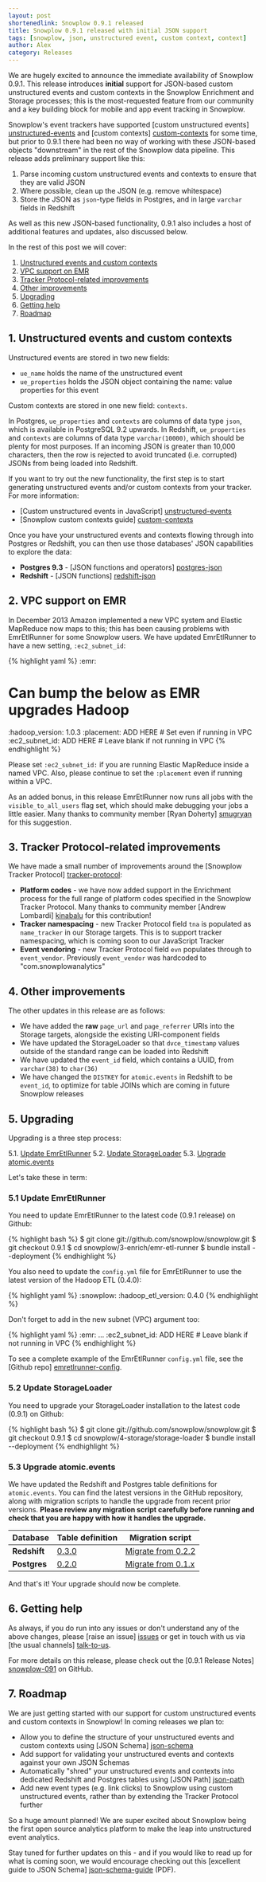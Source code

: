 ```yaml
---
layout: post
shortenedlink: Snowplow 0.9.1 released
title: Snowplow 0.9.1 released with initial JSON support
tags: [snowplow, json, unstructured event, custom context, context]
author: Alex
category: Releases
---
```


We are hugely excited to announce the immediate availability of Snowplow 0.9.1. This release introduces **initial** support for JSON-based custom unstructured events and custom contexts in the Snowplow Enrichment and Storage processes; this is the most-requested feature from our community and a key building block for mobile and app event tracking in Snowplow.

Snowplow's event trackers have supported [custom unstructured events] [unstructured-events] and [custom contexts] [custom-contexts] for some time, but prior to 0.9.1 there had been no way of working with these JSON-based objects "downstream" in the rest of the Snowplow data pipeline. This release adds preliminary support like this:

1. Parse incoming custom unstructured events and contexts to ensure that they are valid JSON
2. Where possible, clean up the JSON (e.g. remove whitespace)
3. Store the JSON as `json`-type fields in Postgres, and in large `varchar` fields in Redshift

As well as this new JSON-based functionality, 0.9.1 also includes a host of additional features and updates, also discussed below.

In the rest of this post we will cover:

1. [Unstructured events and custom contexts](/blog/2014/04/11/snowplow-0.9.1-released-with-initial-json-support/#json)
2. [VPC support on EMR](/blog/2014/04/11/snowplow-0.9.1-released-with-initial-json-support/#vpc)
3. [Tracker Protocol-related improvements](/blog/2014/04/11/snowplow-0.9.1-released-with-initial-json-support/#tp)
4. [Other improvements](/blog/2014/04/11/snowplow-0.9.1-released-with-initial-json-support/#other)
5. [Upgrading](/blog/2014/04/11/snowplow-0.9.1-released-with-initial-json-support/#upgrading)
6. [Getting help](/blog/2014/04/11/snowplow-0.9.1-released-with-initial-json-support/#help)
7. [Roadmap](/blog/2014/04/11/snowplow-0.9.1-released-with-initial-json-support/#roadmap)

<!--more-->

<h2><a name="json">1. Unstructured events and custom contexts</a></h2>

Unstructured events are stored in two new fields:

* `ue_name` holds the name of the unstructured event
* `ue_properties` holds the JSON object containing the name: value properties for this event

Custom contexts are stored in one new field: `contexts`.

In Postgres, `ue_properties` and `contexts` are columns of data type `json`, which is available in PostgreSQL 9.2 upwards. In Redshift, `ue_properties` and `contexts` are columns of data type `varchar(10000)`, which should be plenty for most purposes. If an incoming JSON is greater than 10,000 characters, then the row is rejected to avoid truncated (i.e. corrupted) JSONs from being loaded into Redshift.

If you want to try out the new functionality, the first step is to start generating unstructured events and/or custom contexts from your tracker. For more information:

* [Custom unstructured events in JavaScript] [unstructured-events]
* [Snowplow custom contexts guide] [custom-contexts]

Once you have your unstructured events and contexts flowing through into Postgres or Redshift, you can then use those databases' JSON capabilities to explore the data:

* **Postgres 9.3** - [JSON functions and operators] [postgres-json]
* **Redshift** - [JSON functions] [redshift-json]

<h2><a name="vpc">2. VPC support on EMR</a></h2>

In December 2013 Amazon implemented a new VPC system and Elastic MapReduce now maps to this; this has been causing problems with EmrEtlRunner for some Snowplow users. We have updated EmrEtlRunner to have a new setting, `:ec2_subnet_id`:

{% highlight yaml %}
:emr:
  # Can bump the below as EMR upgrades Hadoop
  :hadoop_version: 1.0.3
  :placement: ADD HERE     # Set even if running in VPC
  :ec2_subnet_id: ADD HERE # Leave blank if not running in VPC
{% endhighlight %}

Please set `:ec2_subnet_id:` if you are running Elastic MapReduce inside a named VPC. Also, please continue to set the `:placement` even if running within a VPC.

As an added bonus, in this release EmrEtlRunner now runs all jobs with the `visible_to_all_users` flag set, which should make debugging your jobs a little easier. Many thanks to community member [Ryan Doherty] [smugryan] for this suggestion.

<h2><a name="tp">3. Tracker Protocol-related improvements</a></h2>

We have made a small number of improvements around the [Snowplow Tracker Protocol] [tracker-protocol]:

* **Platform codes** - we have now added support in the Enrichment process for the full range of platform codes specified in the Snowplow Tracker Protocol. Many thanks to community member [Andrew Lombardi] [kinabalu] for this contribution!
* **Tracker namespacing** - new Tracker Protocol field `tna` is populated as `name_tracker` in our Storage targets. This is to support tracker namespacing, which is coming soon to our JavaScript Tracker
* **Event vendoring** - new Tracker Protocol field `evn` populates through to `event_vendor`. Previously `event_vendor` was hardcoded to "com.snowplowanalytics"

<h2><a name="other">4. Other improvements</a></h2>

The other updates in this release are as follows:

* We have added the **raw** `page_url` and `page_referrer` URIs into the Storage targets, alongside the existing URI-component fields
* We have updated the StorageLoader so that `dvce_timestamp` values outside of the standard range can be loaded into Redshift
* We have updated the `event_id` field, which contains a UUID, from `varchar(38)` to `char(36)`
* We have changed the `DISTKEY` for `atomic.events` in Redshift to be `event_id`, to optimize for table JOINs which are coming in future Snowplow releases

<h2><a name="upgrade">5. Upgrading</a></h2>

Upgrading is a three step process:

5.1. [Update EmrEtlRunner](#emr-etl-runner)
5.2. [Update StorageLoader](#storage-loader) 
5.3. [Upgrade atomic.events](#db)

Let's take these in term:

<a name="emr-etl-runner"><h3>5.1 Update EmrEtlRunner</h3></a>

You need to update EmrEtlRunner to the latest code (0.9.1 release) on Github:

{% highlight bash %}
$ git clone git://github.com/snowplow/snowplow.git
$ git checkout 0.9.1
$ cd snowplow/3-enrich/emr-etl-runner
$ bundle install --deployment
{% endhighlight %}

You also need to update the `config.yml` file for EmrEtlRunner to use the latest version of the Hadoop ETL (0.4.0):

{% highlight yaml %}
:snowplow:
  :hadoop_etl_version: 0.4.0
{% endhighlight %}

Don't forget to add in the new subnet (VPC) argument too:

{% highlight yaml %}
:emr:
  ...
  :ec2_subnet_id: ADD HERE # Leave blank if not running in VPC
{% endhighlight %}

To see a complete example of the EmrEtlRunner `config.yml` file, see the [Github repo] [emretlrunner-config].

<a name="storage-loader"><h3>5.2 Update StorageLoader</h3></a>

You need to upgrade your StorageLoader installation to the latest code (0.9.1) on Github:

{% highlight bash %}
$ git clone git://github.com/snowplow/snowplow.git
$ git checkout 0.9.1
$ cd snowplow/4-storage/storage-loader
$ bundle install --deployment
{% endhighlight %}

<a name="db"><h3>5.3 Upgrade atomic.events</h3></a>

We have updated the Redshift and Postgres table definitions for `atomic.events`. You can find the latest versions in the GitHub repository, along with migration scripts to handle the upgrade from recent prior versions. **Please review any migration script carefully before running and check that you are happy with how it handles the upgrade.**

<table class="table table-striped">
  <thead>
    <tr>
      <th>Database</th>
      <th>Table definition</th>
      <th>Migration script</th>
    </tr>
  </thead>
  <tbody>
    <tr>
      <td><strong>Redshift</strong></td><td><a href="https://github.com/snowplow/snowplow/blob/master/4-storage/redshift-storage/sql/atomic-def.sql">0.3.0</a></td><td><a href="https://github.com/snowplow/snowplow/blob/master/4-storage/redshift-storage/sql/migrate_0.2.2_to_0.3.0.sql">Migrate from 0.2.2</a></td>
    </tr>
    <tr>
      <td><strong>Postgres</strong></td><td><a href="https://github.com/snowplow/snowplow/blob/master/4-storage/postgres-storage/sql/atomic-def.sql">0.2.0</a></td><td><a href="https://github.com/snowplow/snowplow/blob/master/4-storage/postgres-storage/sql/migrate_0.1.x_to_0.2.0.sql">Migrate from 0.1.x</a></td>
    </tr>
  </tbody>
</table>

And that's it! Your upgrade should now be complete.

<h2><a name="getting-help">6. Getting help</a></h2>

As always, if you do run into any issues or don't understand any of the above changes, please [raise an issue] [issues] or get in touch with us via [the usual channels] [talk-to-us].

For more details on this release, please check out the [0.9.1 Release Notes] [snowplow-091] on GitHub.

<h2><a name="roadmap">7. Roadmap</a></h2>

We are just getting started with our support for custom unstructured events and custom contexts in Snowplow! In coming releases we plan to:

* Allow you to define the structure of your unstructured events and custom contexts using [JSON Schema] [json-schema]
* Add support for validating your unstructured events and contexts against your own JSON Schemas
* Automatically "shred" your unstructured events and contexts into dedicated Redshift and Postgres tables using [JSON Path] [json-path]
* Add new event types (e.g. link clicks) to Snowplow using custom unstructured events, rather than by extending the Tracker Protocol further

So a huge amount planned! We are super excited about Snowplow being the first open source analytics platform to make the leap into unstructured event analytics.

Stay tuned for further updates on this - and if you would like to read up for what is coming soon, we would encourage checking out this [excellent guide to JSON Schema] [json-schema-guide] (PDF).

[custom-contexts]: /blog/2014/01/27/snowplow-custom-contexts-guide/
[unstructured-events]: https://github.com/snowplow/snowplow/wiki/2-Specific-event-tracking-with-the-Javascript-tracker#381-trackunstructevent
[postgres-json]: http://www.postgresql.org/docs/9.3/static/functions-json.html
[redshift-json]: http://docs.aws.amazon.com/redshift/latest/dg/json-functions.html

[smugryan]: https://github.com/smugryan
[kinabalu]: https://github.com/kinabalu

[tracker-protocol]: https://github.com/snowplow/snowplow/wiki/snowplow-tracker-protocol#1-common-parameters-platform-and-event-independent

[emretlrunner-config]: https://github.com/snowplow/snowplow/blob/master/3-enrich/emr-etl-runner/config/config.yml.sample
[redshift-table]: https://github.com/snowplow/snowplow/blob/master/4-storage/redshift-storage/sql/atomic-def.sql
[postgres-table]: https://github.com/snowplow/snowplow/blob/master/4-storage/postgres-storage/sql/atomic-def.sql
[redshift-migration]: https://github.com/snowplow/snowplow/blob/master/4-storage/redshift-storage/sql/migrate_0.2.2_to_0.3.0.sql
[postgres-migration]: https://github.com/snowplow/snowplow/blob/master/4-storage/postgres-storage/sql/migrate_0.1.x_to_0.2.0.sql

[issues]: https://github.com/snowplow/snowplow/issues
[talk-to-us]: https://github.com/snowplow/snowplow/wiki/Talk-to-us
[snowplow-091]: https://github.com/snowplow/snowplow/releases/0.9.1

[json-schema]: http://json-schema.org/
[json-path]: http://goessner.net/articles/JsonPath/
[json-schema-guide]: http://spacetelescope.github.io/understanding-json-schema/UnderstandingJSONSchema.pdf
